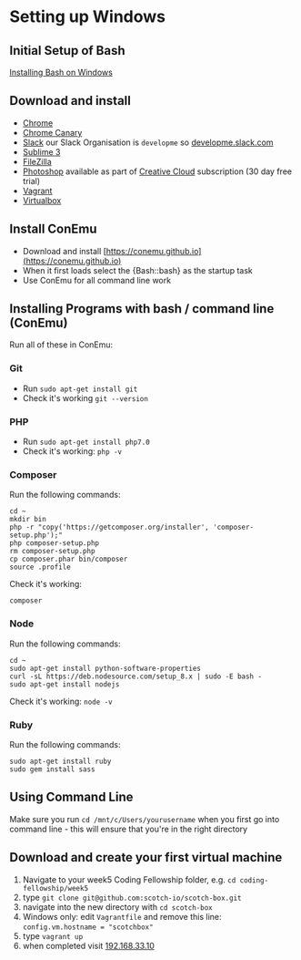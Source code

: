 # Setting up Windows

## Initial Setup of Bash

[Installing Bash on Windows](https://msdn.microsoft.com/en-gb/commandline/wsl/install_guide)

## Download and install

- [Chrome](https://www.google.co.uk/chrome/browser/desktop/index.html)
- [Chrome Canary](https://www.google.co.uk/chrome/browser/canary.html)
- [Slack](https://slack.com/) our Slack Organisation is `developme` so [developme.slack.com](https://developme.slack.com/)
- [Sublime 3](https://www.sublimetext.com/3)
- [FileZilla](https://filezilla-project.org/download.php?show_all=1)
- [Photoshop](http://www.adobe.com/uk/products/photoshop.html) available as part of [Creative Cloud](https://creative.adobe.com/products/download/creative-cloud) subscription (30 day free trial)
- [Vagrant](https://www.vagrantup.com/)
- [Virtualbox](https://www.virtualbox.org/)

## Install ConEmu

- Download and install [https://conemu.github.io](https://conemu.github.io)
- When it first loads select the {Bash::bash} as the startup task
- Use ConEmu for all command line work 

## Installing Programs with bash / command line (ConEmu)

Run all of these in ConEmu:

### Git

- Run `sudo apt-get install git`
- Check it's working `git --version`

### PHP

- Run `sudo apt-get install php7.0`
- Check it's working: `php -v`

### Composer

Run the following commands:

```
cd ~
mkdir bin
php -r "copy('https://getcomposer.org/installer', 'composer-setup.php');"
php composer-setup.php
rm composer-setup.php
cp composer.phar bin/composer
source .profile
```

Check it's working:

```
composer
```

### Node

Run the following commands:

```
cd ~
sudo apt-get install python-software-properties
curl -sL https://deb.nodesource.com/setup_8.x | sudo -E bash -
sudo apt-get install nodejs
```

Check it's working: `node -v`

### Ruby

Run the following commands:

```
sudo apt-get install ruby
sudo gem install sass
```

## Using Command Line

Make sure you run `cd /mnt/c/Users/yourusername` when you first go into command line - this will ensure that you're in the right directory

## Download and create your first virtual machine

1. Navigate to your week5 Coding Fellowship folder, e.g. `cd coding-fellowship/week5`
1. type `git clone git@github.com:scotch-io/scotch-box.git`
1. navigate into the new directory with `cd scotch-box`
1. Windows only: edit `Vagrantfile` and remove this line: `config.vm.hostname = "scotchbox"`
1. type `vagrant up`
1. when completed visit [192.168.33.10](http://192.168.33.10/)